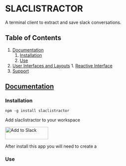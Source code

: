 # SLACLISTRACTOR

A terminal client to extract and save slack conversations.


## Table of Contents

1.  [Documentation](#documentation)
    1.  [Installation](#installation)
    2.  [Use](#use)
 2.  [User Interfaces and Layouts](#layouts)
    1.  [Reactive Interface](#reactive)
3.  [Support](#support)

## [Documentation](#documentation)

<a name="documentation"></a>

### Installation

<a name="installation"></a>

```shell
npm -g install slaclistractor
```
Add slaclistractor to your workspace

<a href="https://slack.com/oauth/v2/authorize?client_id=11221063959.1000724979104&user_scope=channels:history,channels:read,groups:history,groups:read,im:history,im:read,mpim:history,mpim:read,users:read"><img alt="Add to Slack" height="40" width="139" src="https://platform.slack-edge.com/img/add_to_slack.png" srcset="https://platform.slack-edge.com/img/add_to_slack.png 1x, https://platform.slack-edge.com/img/add_to_slack@2x.png 2x"></a>

After install this app you will need to create a 
### Use

